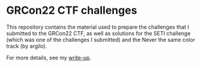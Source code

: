 # GRCon22 CTF challenges

This repository contains the material used to prepare the challenges that I
submitted to the GRCon22 CTF, as well as solutions for the SETI challenge (which
was one of the challenges I submitted) and the Never the same color track (by argilo).

For more details, see my [write-up](https://destevez.net/2022/10/grcon22-capture-the-flag/).
